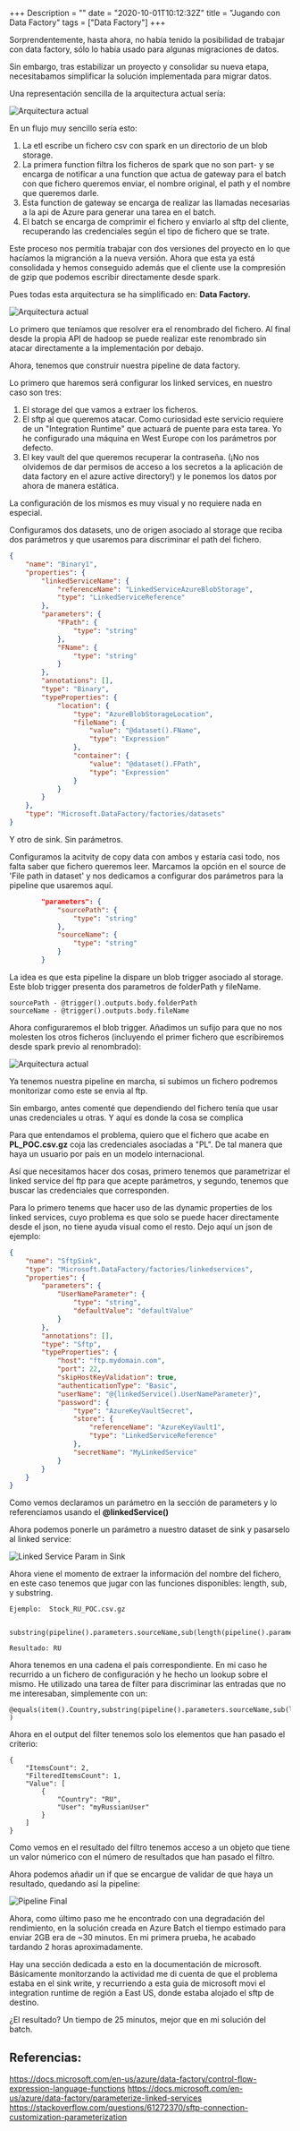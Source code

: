 +++
Description = ""
date = "2020-10-01T10:12:32Z"
title = "Jugando con Data Factory"
tags = ["Data Factory"]
+++

Sorprendentemente, hasta ahora, no había tenido la posibilidad de trabajar con data factory, sólo lo habia usado para algunas migraciones de datos.

Sin embargo, tras estabilizar un proyecto y consolidar su nueva etapa, necesitabamos simplificar la solución implementada para migrar datos.

Una representación sencilla de la arquitectura actual sería:

![Arquitectura actual](/images/data-factory/original-architecture.png)

En un flujo muy sencillo sería esto:
1. La etl escribe un fichero csv con spark en un directorio de un blob storage.
2. La primera function filtra los ficheros de spark que no son part- y se encarga de notificar a una function que actua de gateway para el batch con que fichero queremos enviar, el nombre original, el path y el nombre que queremos darle.
3. Esta function de gateway se encarga de realizar las llamadas necesarias a la api de Azure para generar una tarea en el batch.
4. El batch se encarga de comprimir el fichero y enviarlo al sftp del cliente, recuperando las credenciales según el tipo de fichero que se trate. 

Este proceso nos permitía trabajar con dos versiones del proyecto en lo que hacíamos la migranción a la nueva versión. Ahora que esta ya está consolidada y hemos conseguido además que el cliente use la compresión de gzip que podemos escribir directamente desde spark.

Pues todas esta arquitectura se ha simplificado en: **Data Factory.**

![Arquitectura actual](/images/data-factory/simplified-architecture.png)

Lo primero que teníamos que resolver era el renombrado del fichero. Al final desde la propia API de hadoop se puede realizar este renombrado sin atacar directamente a la implementación por debajo.

Ahora, tenemos que construir nuestra pipeline de data factory. 

Lo primero que haremos será configurar los linked services, en nuestro caso son tres:

1. El storage del que vamos a extraer los ficheros.
2. El sftp al que queremos atacar. Como curiosidad este servicio requiere de un "Integration Runtime" que actuará de puente para esta tarea. Yo he configurado una máquina en West Europe con los parámetros por defecto.
3. El key vault del que queremos recuperar la contraseña. (¡No nos olvidemos de dar permisos de acceso a los secretos a la aplicación de data factory en el azure active directory!) y le ponemos los datos por ahora de manera estática.

La configuración de los mismos es muy visual y no requiere nada en especial.

Configuramos dos datasets, uno de origen asociado al storage que reciba dos parámetros y que usaremos para discriminar el path del fichero.

```json
{
    "name": "Binary1",
    "properties": {
        "linkedServiceName": {
            "referenceName": "LinkedServiceAzureBlobStorage",
            "type": "LinkedServiceReference"
        },
        "parameters": {
            "FPath": {
                "type": "string"
            },
            "FName": {
                "type": "string"
            }
        },
        "annotations": [],
        "type": "Binary",
        "typeProperties": {
            "location": {
                "type": "AzureBlobStorageLocation",
                "fileName": {
                    "value": "@dataset().FName",
                    "type": "Expression"
                },
                "container": {
                    "value": "@dataset().FPath",
                    "type": "Expression"
                }
            }
        }
    },
    "type": "Microsoft.DataFactory/factories/datasets"
}
```

Y otro de sink. Sin parámetros.

Configuramos la acitvity de copy data con ambos y estaría casi todo, nos falta saber que fichero queremos leer. Marcamos la opción en el source de 'File path in dataset' y nos dedicamos a configurar dos parámetros para la pipeline que usaremos aquí.

```json
        "parameters": {
            "sourcePath": {
                "type": "string"
            },
            "sourceName": {
                "type": "string"
            }
        }
```

La idea es que esta pipeline la dispare un blob trigger asociado al storage. Este blob trigger presenta dos parametros de folderPath y fileName. 

```
sourcePath - @trigger().outputs.body.folderPath
sourceName - @trigger().outputs.body.fileName
```

Ahora configuraremos el blob trigger. Añadimos un sufijo para que no nos molesten los otros ficheros (incluyendo el primer fichero que escribiremos desde spark previo al renombrado):

![Arquitectura actual](/images/data-factory/trigger-conf.png)


Ya tenemos nuestra pipeline en marcha, si subimos un fichero podremos monitorizar como este se envia al ftp.


Sin embargo, antes comenté que dependiendo del fichero tenía que usar unas credenciales u otras. Y aquí es donde la cosa se complica

Para que entendamos el problema, quiero que el fichero que acabe en **PL_POC.csv.gz** coja las credenciales asociadas a "PL". De tal manera que haya un usuario por país en un modelo internacional.

Así que necesitamos hacer dos cosas, primero tenemos que parametrizar el linked service del ftp para que acepte parámetros, y segundo, tenemos que buscar las credenciales que corresponden.

Para lo primero tenems que hacer uso de las dynamic properties de los linked services, cuyo problema es que solo se puede hacer directamente desde el json, no tiene ayuda visual como el resto. Dejo aquí un json de ejemplo:

```json
{
    "name": "SftpSink",
    "type": "Microsoft.DataFactory/factories/linkedservices",
    "properties": {
        "parameters": {
            "UserNameParameter": {
                "type": "string",
                "defaultValue": "defaultValue"
            }
        },
        "annotations": [],
        "type": "Sftp",
        "typeProperties": {
            "host": "ftp.mydomain.com",
            "port": 22,
            "skipHostKeyValidation": true,
            "authenticationType": "Basic",
            "userName": "@{linkedService().UserNameParameter}",
            "password": {
                "type": "AzureKeyVaultSecret",
                "store": {
                    "referenceName": "AzureKeyVault1",
                    "type": "LinkedServiceReference"
                },
                "secretName": "MyLinkedService"
            }
        }
    }
}
```
Como vemos declaramos un parámetro en la sección de parameters y lo referenciamos usando el **@linkedService()**

Ahora podemos ponerle un parámetro a nuestro dataset de sink y pasarselo al linked service:

![Linked Service Param in Sink](/images/data-factory/linkedservice-param.png)

Ahora viene el momento de extraer la información del nombre del fichero, en este caso tenemos que jugar con las funciones disponibles: length, sub, y substring. 

```
Ejemplo:  Stock_RU_POC.csv.gz


substring(pipeline().parameters.sourceName,sub(length(pipeline().parameters.sourceName),13),2)

Resultado: RU
```

Ahora tenemos en una cadena el país correspondiente. En mi caso he recurrido a un fichero de configuración y he hecho un lookup sobre el mismo. He utilizado una tarea de filter para discriminar las entradas que no me interesaban, simplemente con un:

```
@equals(item().Country,substring(pipeline().parameters.sourceName,sub(length(pipeline().parameters.sourceName),13),2) )
```

Ahora en el output del filter tenemos solo los elementos que han pasado el criterio:

```
{
    "ItemsCount": 2,
    "FilteredItemsCount": 1,
    "Value": [
        {
            "Country": "RU",
            "User": "myRussianUser"
        }
    ]
}

```

Como vemos en el resultado del filtro tenemos acceso a un objeto que tiene un valor númerico con el número de resultados que han pasado el filtro.

Ahora podemos añadir un if que se encargue de validar de que haya un resultado, quedando así la pipeline:

![Pipeline Final](/images/data-factory/pipeline-final.png)

Ahora, como último paso me he encontrado con una degradación del rendimiento, en la solución creada en Azure Batch el tiempo estimado para enviar 2GB era de ~30 minutos. En mi primera prueba, he acabado tardando 2 horas aproximadamente.

Hay una sección dedicada a esto en la documentación de microsoft. Básicamente monitorzando la actividad me di cuenta de que el problema estaba en el sink write, y recurriendo a esta guia de microsoft movi el integration runtime de región a East US, donde estaba alojado el sftp de destino.

¿El resultado? Un tiempo de 25 minutos, mejor que en mi solución del batch.



## Referencias:

https://docs.microsoft.com/en-us/azure/data-factory/control-flow-expression-language-functions
https://docs.microsoft.com/en-us/azure/data-factory/parameterize-linked-services
https://stackoverflow.com/questions/61272370/sftp-connection-customization-parameterization


